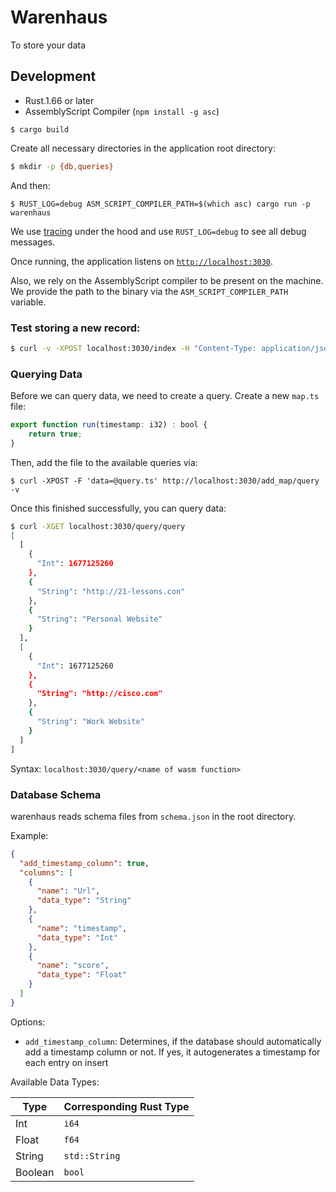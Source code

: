 # Warenhaus

To store your data

## Development

- Rust.1.66 or later
- AssemblyScript Compiler (`npm install -g asc`)

```
$ cargo build
```

Create all necessary directories in the application root directory:

```bash
$ mkdir -p {db,queries}
```

And then:

```
$ RUST_LOG=debug ASM_SCRIPT_COMPILER_PATH=$(which asc) cargo run -p warenhaus
```

We use [tracing](https://github.com/tokio-rs/tracing) under the hood and use `RUST_LOG=debug` to see all debug messages.

Once running, the application listens on [`http://localhost:3030`](http://localhost:3030).

Also, we rely on the AssemblyScript compiler to be present on the machine. We provide the path to the binary via the `ASM_SCRIPT_COMPILER_PATH` variable.

### Test storing a new record:

```bash
$ curl -v -XPOST localhost:3030/index -H "Content-Type: application/json" -d '{"fields": ["url", "imestamp"], "values": ["https://google.com", 5454353]}'
```

### Querying Data

Before we can query data, we need to create a query. Create a new `map.ts` file:

```typescript
export function run(timestamp: i32) : bool {
    return true;
}
```

Then, add the file to the available queries via:

```
$ curl -XPOST -F 'data=@query.ts' http://localhost:3030/add_map/query -v  
```

Once this finished successfully, you can query data:

```bash
$ curl -XGET localhost:3030/query/query
[
  [
    {
      "Int": 1677125260
    },
    {
      "String": "http://21-lessons.con"
    },
    {
      "String": "Personal Website"
    }
  ],
  [
    {
      "Int": 1677125260
    },
    {
      "String": "http://cisco.com"
    },
    {
      "String": "Work Website"
    }
  ]
]
```

Syntax: `localhost:3030/query/<name of wasm function>`

### Database Schema

warenhaus reads schema files from `schema.json` in the root directory. 

Example:

```json
{
  "add_timestamp_column": true,
  "columns": [
    {
      "name": "Url",
      "data_type": "String"
    },
    {
      "name": "timestamp",
      "data_type": "Int"
    },
    {
      "name": "score",
      "data_type": "Float"
    }
  ]
}
```

Options:

- `add_timestamp_column`: Determines, if the database should automatically add a timestamp column or not. If yes, it autogenerates a timestamp for each entry on insert

Available Data Types:

| Type    | Corresponding Rust Type |
| ------- | ------------------------|
| Int     | `i64`                   |
| Float   | `f64`                   |
| String  | `std::String`           |
| Boolean | `bool`                  |

